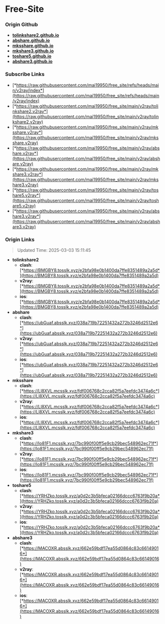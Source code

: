 # Free-Site

### Origin Github

- [**tolinkshare2.github.io**](https://github.com/tolinkshare2/tolinkshare2.github.io)
- [**abshare.github.io**](https://github.com/abshare/abshare.github.io)
- [**mksshare.github.io**](https://github.com/mksshare/mksshare.github.io)
- [**mkshare3.github.io**](https://github.com/mkshare3/mkshare3.github.io)
- [**toshare5.github.io**](https://github.com/toshare5/toshare5.github.io)
- [**abshare3.github.io**](https://github.com/abshare3/abshare3.github.io)

### Subscribe Links

- [*https://raw.githubusercontent.com/mai19950/free_site/refs/heads/main/v2ray/index*](https://raw.githubusercontent.com/mai19950/free_site/refs/heads/main/v2ray/index)
- [*https://raw.githubusercontent.com/mai19950/free_site/main/v2ray/tolinkshare2.v2ray*](https://raw.githubusercontent.com/mai19950/free_site/main/v2ray/tolinkshare2.v2ray)
- [*https://raw.githubusercontent.com/mai19950/free_site/main/v2ray/mksshare.v2ray*](https://raw.githubusercontent.com/mai19950/free_site/main/v2ray/mksshare.v2ray)
- [*https://raw.githubusercontent.com/mai19950/free_site/main/v2ray/abshare.v2ray*](https://raw.githubusercontent.com/mai19950/free_site/main/v2ray/abshare.v2ray)
- [*https://raw.githubusercontent.com/mai19950/free_site/main/v2ray/mkshare3.v2ray*](https://raw.githubusercontent.com/mai19950/free_site/main/v2ray/mkshare3.v2ray)
- [*https://raw.githubusercontent.com/mai19950/free_site/main/v2ray/toshare5.v2ray*](https://raw.githubusercontent.com/mai19950/free_site/main/v2ray/toshare5.v2ray)
- [*https://raw.githubusercontent.com/mai19950/free_site/main/v2ray/abshare3.v2ray*](https://raw.githubusercontent.com/mai19950/free_site/main/v2ray/abshare3.v2ray)

### Origin Links

> Updated Time: 2025-03-03 15:11:45

- **tolinkshare2**
  - **clash**: [*https://BMGBY8.tosslk.xyz/e2bfa98e0b1400da7ffe8351489a2a5d*](https://BMGBY8.tosslk.xyz/e2bfa98e0b1400da7ffe8351489a2a5d)
  - **v2ray**: [*https://BMGBY8.tosslk.xyz/e2bfa98e0b1400da7ffe8351489a2a5d*](https://BMGBY8.tosslk.xyz/e2bfa98e0b1400da7ffe8351489a2a5d)
  - **ios**: [*https://BMGBY8.tosslk.xyz/e2bfa98e0b1400da7ffe8351489a2a5d*](https://BMGBY8.tosslk.xyz/e2bfa98e0b1400da7ffe8351489a2a5d)
- **abshare**
  - **clash**: [*https://ubGuaf.absslk.xyz/038a719b72251432a272b3246d2512e6*](https://ubGuaf.absslk.xyz/038a719b72251432a272b3246d2512e6)
  - **v2ray**: [*https://ubGuaf.absslk.xyz/038a719b72251432a272b3246d2512e6*](https://ubGuaf.absslk.xyz/038a719b72251432a272b3246d2512e6)
  - **ios**: [*https://ubGuaf.absslk.xyz/038a719b72251432a272b3246d2512e6*](https://ubGuaf.absslk.xyz/038a719b72251432a272b3246d2512e6)
- **mksshare**
  - **clash**: [*https://Ll8XVL.mcsslk.xyz/fdf006768c2cca82f5a7eefdc3474a6c*](https://Ll8XVL.mcsslk.xyz/fdf006768c2cca82f5a7eefdc3474a6c)
  - **v2ray**: [*https://Ll8XVL.mcsslk.xyz/fdf006768c2cca82f5a7eefdc3474a6c*](https://Ll8XVL.mcsslk.xyz/fdf006768c2cca82f5a7eefdc3474a6c)
  - **ios**: [*https://Ll8XVL.mcsslk.xyz/fdf006768c2cca82f5a7eefdc3474a6c*](https://Ll8XVL.mcsslk.xyz/fdf006768c2cca82f5a7eefdc3474a6c)
- **mkshare3**
  - **clash**: [*https://Io81F1.mcsslk.xyz/7bc990f00ff5e9cb29bec548962ec71f*](https://Io81F1.mcsslk.xyz/7bc990f00ff5e9cb29bec548962ec71f)
  - **v2ray**: [*https://Io81F1.mcsslk.xyz/7bc990f00ff5e9cb29bec548962ec71f*](https://Io81F1.mcsslk.xyz/7bc990f00ff5e9cb29bec548962ec71f)
  - **ios**: [*https://Io81F1.mcsslk.xyz/7bc990f00ff5e9cb29bec548962ec71f*](https://Io81F1.mcsslk.xyz/7bc990f00ff5e9cb29bec548962ec71f)
- **toshare5**
  - **clash**: [*https://YRHZko.tosslk.xyz/a0d2c3b5bfeca02166dccc6763f9b20a*](https://YRHZko.tosslk.xyz/a0d2c3b5bfeca02166dccc6763f9b20a)
  - **v2ray**: [*https://YRHZko.tosslk.xyz/a0d2c3b5bfeca02166dccc6763f9b20a*](https://YRHZko.tosslk.xyz/a0d2c3b5bfeca02166dccc6763f9b20a)
  - **ios**: [*https://YRHZko.tosslk.xyz/a0d2c3b5bfeca02166dccc6763f9b20a*](https://YRHZko.tosslk.xyz/a0d2c3b5bfeca02166dccc6763f9b20a)
- **abshare3**
  - **clash**: [*https://MACOXR.absslk.xyz/662e59bdf17ea55d0864c83c66149016*](https://MACOXR.absslk.xyz/662e59bdf17ea55d0864c83c66149016)
  - **v2ray**: [*https://MACOXR.absslk.xyz/662e59bdf17ea55d0864c83c66149016*](https://MACOXR.absslk.xyz/662e59bdf17ea55d0864c83c66149016)
  - **ios**: [*https://MACOXR.absslk.xyz/662e59bdf17ea55d0864c83c66149016*](https://MACOXR.absslk.xyz/662e59bdf17ea55d0864c83c66149016)
